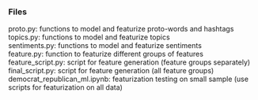 ### Files  
proto.py: functions to model and featurize proto-words and hashtags  
topics.py: functions to model and featurize topics  
sentiments.py: functions to model and featurize sentiments  
feature.py: function to featurize different groups of features  
feature_script.py: script for feature generation (feature groups separately)  
final_script.py: script for feature generation (all feature groups)  
democrat_republican_ml.ipynb: featurization testing on small sample (use scripts for featurization on all data)

